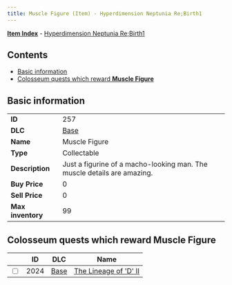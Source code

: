 ```yaml
---
title: Muscle Figure (Item) - Hyperdimension Neptunia Re;Birth1
---
```


[**Item Index**](/neptunia/rb1/item/index.html) - [Hyperdimension Neptunia Re;Birth1](/neptunia/rb1)

## Contents

- [Basic information](#basic-information)
- [Colosseum quests which reward **Muscle Figure**](#colosseum-quests-which-reward-muscle-figure)

## Basic information

|   |   |
| -- | -- |
| **ID** | 257 |
| **DLC** | [Base](/neptunia/rb1/dlc/1-base.html) |
| **Name** | Muscle Figure |
| **Type** | Collectable |
| **Description** | Just a figurine of a macho-looking man. The muscle details are amazing. |
| **Buy Price** | 0 |
| **Sell Price** | 0 |
| **Max inventory** | 99 |


## Colosseum quests which reward **Muscle Figure**

|    | ID | DLC | Name |
| -- | -- | --- | ---- |
| <input type="checkbox" id="rb1-colosseum-1-2024" class="trackbox" /> | 2024 | [Base](/neptunia/rb1/dlc/1-base.html) | [The Lineage of 'D' II](/neptunia/rb1/colosseum/1-2024-the-lineage-of-d-ii.html) |
